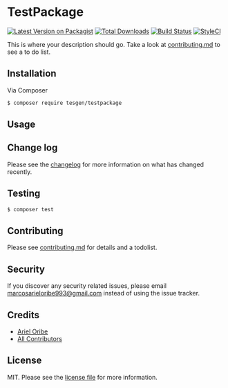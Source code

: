 # TestPackage

[![Latest Version on Packagist][ico-version]][link-packagist]
[![Total Downloads][ico-downloads]][link-downloads]
[![Build Status][ico-travis]][link-travis]
[![StyleCI][ico-styleci]][link-styleci]

This is where your description should go. Take a look at [contributing.md](contributing.md) to see a to do list.

## Installation

Via Composer

``` bash
$ composer require tesgen/testpackage
```

## Usage

## Change log

Please see the [changelog](changelog.md) for more information on what has changed recently.

## Testing

``` bash
$ composer test
```

## Contributing

Please see [contributing.md](contributing.md) for details and a todolist.

## Security

If you discover any security related issues, please email marcosarieloribe993@gmail.com instead of using the issue tracker.

## Credits

- [Ariel Oribe][link-author]
- [All Contributors][link-contributors]

## License

MIT. Please see the [license file](license.md) for more information.

[ico-version]: https://img.shields.io/packagist/v/tesgen/testpackage.svg?style=flat-square
[ico-downloads]: https://img.shields.io/packagist/dt/tesgen/testpackage.svg?style=flat-square
[ico-travis]: https://img.shields.io/travis/tesgen/testpackage/master.svg?style=flat-square
[ico-styleci]: https://styleci.io/repos/12345678/shield

[link-packagist]: https://packagist.org/packages/tesgen/testpackage
[link-downloads]: https://packagist.org/packages/tesgen/testpackage
[link-travis]: https://travis-ci.org/tesgen/testpackage
[link-styleci]: https://styleci.io/repos/12345678
[link-author]: https://github.com/tesgen
[link-contributors]: ../../contributors
